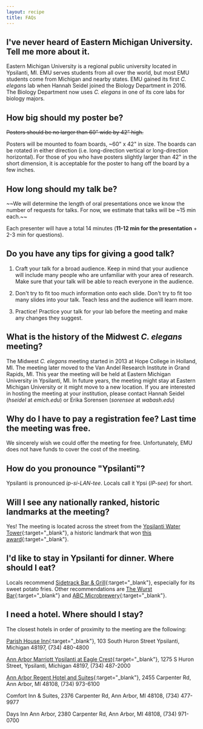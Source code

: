 ```yaml
---
layout: recipe
title: FAQs
---
```


## I've never heard of Eastern Michigan University. Tell me more about it.
Eastern Michigan University is a regional public university located in Ypsilanti, MI. EMU serves students from all over the world, but most EMU students come from Michigan and nearby states. EMU gained its first *C. elegans* lab when Hannah Seidel joined the Biology Department in 2016. The Biology Department now uses *C. elegans* in one of its core labs for biology majors.

## How big should my poster be?
~~Posters should be no larger than 60” wide by 42” high.~~

Posters will be mounted to foam boards, ~60" x 42" in size. The boards can be rotated in either direction (i.e. long-direction vertical or long-direction horizontal). For those of you who have posters slightly larger than 42" in the short dimension, it is acceptable for the poster to hang off the board by a few inches.

## How long should my talk be?
~~We will determine the length of oral presentations once we know the number of requests for talks. For now, we estimate that talks will be ~15 min each.~~

Each presenter will have a total 14 minutes (**11-12 min for the presentation** + 2-3 min for questions).

## Do you have any tips for giving a good talk?
1) Craft your talk for a broad audience. Keep in mind that your audience will include many people who are unfamiliar with your area of research. Make sure that your talk will be able to reach everyone in the audience.

2) Don't try to fit too much information onto each slide. Don't try to fit too many slides into your talk. Teach less and the audience will learn more. 

3) Practice! Practice your talk for your lab before the meeting and make any changes they suggest.

## What is the history of the Midwest *C. elegans* meeting?
The Midwest *C. elegans* meeting started in 2013 at Hope College in Holland, MI. The meeting later moved to the Van Andel Research Institute in Grand Rapids, MI. This year the meeting will be held at Eastern Michigan University in Ypsilanti, MI. In future years, the meeting might stay at Eastern Michigan University or it might move to a new location. If you are interested in hosting the meeting at your institution, please contact Hannah Seidel (*hseidel* at *emich.edu*) or Erika Sorensen (*sorensee* at *wabash.edu*)

## Why do I have to pay a registration fee? Last time the meeting was free.
We sincerely wish we could offer the meeting for free. Unfortunately, EMU does not have funds to cover the cost of the meeting.

## How do you pronounce "Ypsilanti"?
Ypsilanti is pronounced *ip-si-LAN-tee*. Locals call it Ypsi (*IP-see*) for short.

## Will I see any nationally ranked, historic landmarks at the meeting?
Yes! The meeting is located across the street from the [Ypsilanti Water Tower](https://en.wikipedia.org/wiki/Ypsilanti_Water_Tower){:target="_blank"}, a historic landmark that won [this award](https://en.wikipedia.org/wiki/Most_Phallic_Building_contest){:target="_blank"}.

## I'd like to stay in Ypsilanti for dinner. Where should I eat?
Locals recommend [Sidetrack Bar & Grill](http://www.sidetrackbarandgrill.com/){:target="_blank"}, especially for its sweet potato fries. Other recommendations are [The Wurst Bar](http://wurstbarypsi.com/){:target="_blank"} and [ABC Microbrewery](http://www.arborbrewing.com/){:target="_blank"}.

## I need a hotel. Where should I stay?
The closest hotels in order of proximity to the meeting are the following:

[Parish House Inn](https://www.parishhouseinn.com/){:target="_blank"}, 103 South Huron Street Ypsilanti, Michigan 48197, (734) 480-4800

[Ann Arbor Marriott Ypsilanti at Eagle Crest](http://www.marriott.com/hotels/travel/dtwys-ann-arbor-marriott-ypsilanti-at-eagle-crest/){:target="_blank"}, 1275 S Huron Street, Ypsilanti, Michigan 48197, (734) 487-2000

[Ann Arbor Regent Hotel and Suites](https://annarborregent.com/){:target="_blank"}, 2455 Carpenter Rd, Ann Arbor, MI 48108, (734) 973-6100

Comfort Inn & Suites, 2376 Carpenter Rd, Ann Arbor, MI 48108, (734) 477-9977

Days Inn Ann Arbor, 2380 Carpenter Rd, Ann Arbor, MI 48108, (734) 971-0700




